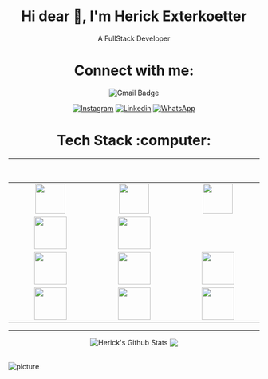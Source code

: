 <h1 align="center">Hi dear 👋, I'm Herick Exterkoetter</h1>
<p align="center">A FullStack Developer</p>

<h1 align="center">Connect with me:</h1>
<div align="center">
 
![Gmail Badge](https://img.shields.io/badge/-herickherick47@gmail.com-c14438?style=flat-square&logo=Gmail&logoColor=white&link=mailto:herickherick47@gmail.com)

  <a href="https://www.instagram.com/hherick.onrails/" target="_blank" >
    <img alt="Instagram" src="https://img.shields.io/badge/-Instagram-ff2b8e?style=flat-square&logo=Instagram&logoColor=white"></a> 

  <a href="https://www.linkedin.com/in/herick-exterkoetter-197496195/" target="_blank" >
    <img alt="Linkedin" src="https://img.shields.io/badge/-Linkedin-blue?style=flat-square&logo=Linkedin&logoColor=white"></a> 

  <a href="https://api.whatsapp.com/send?phone=5548998665532" target="_blank" >
    <img alt="WhatsApp" src="https://img.shields.io/badge/-WhatsApp-brightgreen?style=flat-square&logo=WhatsApp&logoColor=white"></a>
</div>  

<h1 align="center">Tech Stack :computer:</h1>
<hr/>

<br>
<table>
<tbody>
 <tr>
<td align="center" width="10%">
<img height=60px src="https://external-content.duckduckgo.com/iu/?u=https%3A%2F%2Fupload.wikimedia.org%2Fwikipedia%2Fcommons%2Fthumb%2F9%2F99%2FUnofficial_JavaScript_logo_2.svg%2F1200px-Unofficial_JavaScript_logo_2.svg.png&f=1&nofb=1"> 
</td>

<td align="center" width="10%">
<img height=60px src="https://external-content.duckduckgo.com/iu/?u=https%3A%2F%2Fsdtimes.com%2Fwp-content%2Fuploads%2F2018%2F09%2F1_JsyV8lXMuTbRVLQ2FPYWAg-490x490.png&f=1&nofb=1"> 
</td>

<td align="center" width="10%">
<img height=60px src="https://encrypted-tbn0.gstatic.com/images?q=tbn%3AANd9GcTApU_6Eg4oWx3NMhLifHmNEkxjeMxfd3oGUA&usqp=CAU"> 
</td>
</tr>

<tr>
<td align="center" width="10%">
<img height=65px src="https://external-content.duckduckgo.com/iu/?u=https%3A%2F%2Fupload.wikimedia.org%2Fwikipedia%2Fcommons%2Fthumb%2Fa%2Fa7%2FReact-icon.svg%2F1280px-React-icon.svg.png&f=1&nofb=1"> 
</td>

<td align="center" width="10%">
<img height=65px src="https://git-scm.com/images/logos/downloads/Git-Logo-2Color.png"> 
</td>


<tr>
<td align="center" width="10%">
<img height=65px src="https://external-content.duckduckgo.com/iu/?u=https%3A%2F%2Fstatic.viget.com%2Fjest.png%3Fmtime%3D20161208164733&f=1&nofb=1"> 
</td>

<td align="center" width="10%">
<img height=65px src="https://upload.wikimedia.org/wikipedia/commons/a/af/Tux.png"> 
</td>



<td align="center" width="10%">
<img height=65px src="https://external-content.duckduckgo.com/iu/?u=https%3A%2F%2Fupload.wikimedia.org%2Fwikipedia%2Fcommons%2Fthumb%2F2%2F29%2FPostgresql_elephant.svg%2F1200px-Postgresql_elephant.svg.png&f=1&nofb=1"> 
</td>
</tr>

<tr>
<td align="center" width="10%">
<img height=65px src="https://www.logolynx.com/images/logolynx/d5/d50b83324fb4fbab14cdfaf47409115b.jpeg"> 
</td>

<td align="center" width="10%">
<img height=65px src="https://external-content.duckduckgo.com/iu/?u=https%3A%2F%2Fupload.wikimedia.org%2Fwikipedia%2Fcommons%2Fthumb%2F1%2F10%2FCSS3_and_HTML5_logos_and_wordmarks.svg%2F1280px-CSS3_and_HTML5_logos_and_wordmarks.svg.png&f=1&nofb=1"> 
</td>

<td align="center" width="10%">
<img height=65px src="https://i0.wp.com/www.complexsql.com/wp-content/uploads/2017/01/sql-logo.jpg?ssl=1"> 
</td>
</tr>

</tbody>
</table>

---
<div align="center"> 
<img align="center" alt="Herick's Github Stats" src="https://github-readme-stats.vercel.app/api?username=hericke47&show_icons=true&hide_border=true&theme=radical" />
 
<img align="center" src="https://github-readme-stats.vercel.app/api/top-langs/?username=hericke47&layout=compact&show_icons=true&title_color=637fff&icon_color=637fff">
</div>
 
<br />

![picture](https://raw.githubusercontent.com/saadeghi/saadeghi/master/dino.gif)

